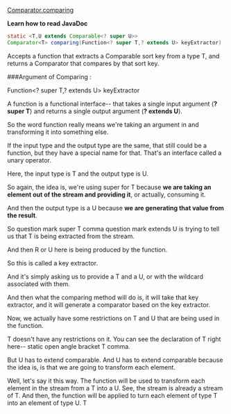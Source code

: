 [Comparator.comparing](https://docs.oracle.com/javase/8/docs/api/java/util/Comparator.html)

**Learn how to read JavaDoc**
```java
static <T,U extends Comparable<? super U>>
Comparator<T> comparing(Function<? super T,? extends U> keyExtractor)
```

Accepts a function that extracts a Comparable sort key from a type T, and 
returns a Comparator<T> 
that compares by that sort key.

###Argument of Comparing :

Function<? super T,? extends U> keyExtractor

A function is a functional interface-- that takes a single input argument (**?
 super T**) and returns a single output argument (**? extends U**). 

So the word function really means we're taking an argument in and transforming 
it into something else. 

If the input type and the output type are the same, that still could be a 
function, but they have a special name for that. 
That's an interface called a unary operator. 

Here, the input type is T and the output type is U. 

So again, the idea is, we're using super for T because **we are taking an element 
out of the stream and providing it**, or actually, consuming it. 

And then the output type is a U because **we are generating that value from the 
result**. 

So question mark super T comma question mark extends U is trying to tell us that T
is being extracted from the stream. 
 
And then R or U here is being produced by the function. 

So this is called a key extractor. 

And it's simply asking us to provide a T and a U, or with the wildcard associated with them. 

And then what the comparing method will do is, it will take that key extractor, and it will generate a comparator based on the key extractor.
 
 Now, we actually have some restrictions on T and U that are being used in the function. 
 
 T doesn't have any restrictions on it. You can see the declaration of T right here-- static open angle bracket T comma. 
 
 But U has to extend comparable. And U has to extend comparable because the idea is, 
 is that we are going to transform each element. 
 
 Well, let's say it this way. The function will be used to transform each element in the stream from a T into a U. See, the stream is already a stream of T. And then, the function will be applied to turn each element of type T into an element of type U. T

